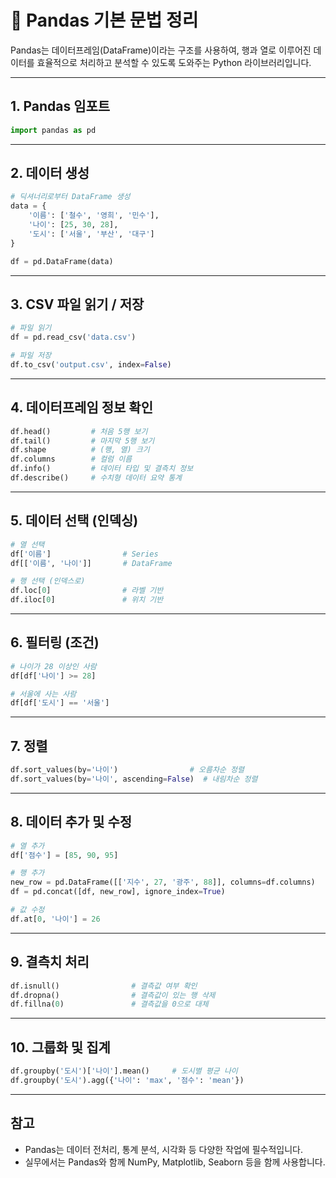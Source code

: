 # 🐼 Pandas 기본 문법 정리

Pandas는 데이터프레임(DataFrame)이라는 구조를 사용하여, 행과 열로 이루어진 데이터를 효율적으로 처리하고 분석할 수 있도록 도와주는 Python 라이브러리입니다.

---

## 1. Pandas 임포트

```python
import pandas as pd
```

---

## 2. 데이터 생성

```python
# 딕셔너리로부터 DataFrame 생성
data = {
    '이름': ['철수', '영희', '민수'],
    '나이': [25, 30, 28],
    '도시': ['서울', '부산', '대구']
}

df = pd.DataFrame(data)
```

---

## 3. CSV 파일 읽기 / 저장

```python
# 파일 읽기
df = pd.read_csv('data.csv')

# 파일 저장
df.to_csv('output.csv', index=False)
```

---

## 4. 데이터프레임 정보 확인

```python
df.head()         # 처음 5행 보기
df.tail()         # 마지막 5행 보기
df.shape          # (행, 열) 크기
df.columns        # 컬럼 이름
df.info()         # 데이터 타입 및 결측치 정보
df.describe()     # 수치형 데이터 요약 통계
```

---

## 5. 데이터 선택 (인덱싱)

```python
# 열 선택
df['이름']                # Series
df[['이름', '나이']]       # DataFrame

# 행 선택 (인덱스로)
df.loc[0]                # 라벨 기반
df.iloc[0]               # 위치 기반
```

---

## 6. 필터링 (조건)

```python
# 나이가 28 이상인 사람
df[df['나이'] >= 28]

# 서울에 사는 사람
df[df['도시'] == '서울']
```

---

## 7. 정렬

```python
df.sort_values(by='나이')                # 오름차순 정렬
df.sort_values(by='나이', ascending=False)  # 내림차순 정렬
```

---

## 8. 데이터 추가 및 수정

```python
# 열 추가
df['점수'] = [85, 90, 95]

# 행 추가
new_row = pd.DataFrame([['지수', 27, '광주', 88]], columns=df.columns)
df = pd.concat([df, new_row], ignore_index=True)

# 값 수정
df.at[0, '나이'] = 26
```

---

## 9. 결측치 처리

```python
df.isnull()                # 결측값 여부 확인
df.dropna()                # 결측값이 있는 행 삭제
df.fillna(0)               # 결측값을 0으로 대체
```

---

## 10. 그룹화 및 집계

```python
df.groupby('도시')['나이'].mean()     # 도시별 평균 나이
df.groupby('도시').agg({'나이': 'max', '점수': 'mean'})
```

---

## 참고
- Pandas는 데이터 전처리, 통계 분석, 시각화 등 다양한 작업에 필수적입니다.
- 실무에서는 Pandas와 함께 NumPy, Matplotlib, Seaborn 등을 함께 사용합니다.

